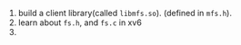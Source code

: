 1. build a client library(called `libmfs.so`). (defined in `mfs.h`). 
2. learn about `fs.h`, and `fs.c` in xv6  
3.  
